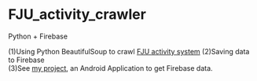 # FJU_activity_crawler
Python + Firebase

(1)Using Python BeautifulSoup to crawl [FJU activity system](http://activity.dsa.fju.edu.tw/ActivityList.jsp?searchType=searchByContent&&order=1)
(2)Saving data to Firebase  
(3)See [my project](https://github.com/cckaron/FJU-Hicker), an Android Application to get Firebase data.   
